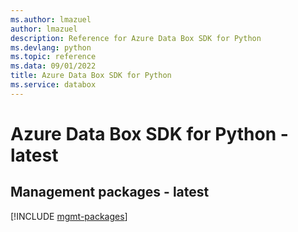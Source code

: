 ```yaml
---
ms.author: lmazuel
author: lmazuel
description: Reference for Azure Data Box SDK for Python
ms.devlang: python
ms.topic: reference
ms.data: 09/01/2022
title: Azure Data Box SDK for Python
ms.service: databox
---
```

# Azure Data Box SDK for Python - latest

## Management packages - latest
[!INCLUDE [mgmt-packages](data-box-mgmt-index.md)]